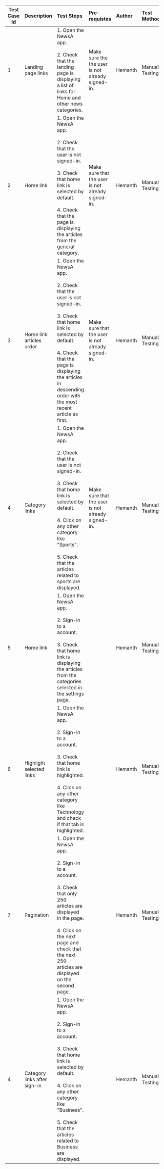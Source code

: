 | Test Case Id |    Description    |            Test Steps           |     Pre-requistes     |    Author    |   Test Method   |       Pass/Fail Criteria      |
| ------------ | :---------------- | :------------------------------ | :-------------------- | :----------- | :-------------- | :---------------------------- |
| 1 | Landing page links | 1. Open the NewsA app. <br /> <br /> 2. Check that the landing page is displaying a list of links for Home and other news categories. <br />| Make sure the the user is not already signed-in. | Hemanth | Manual Testing | The landing page should display a list of links for Home and other news categories. |
| 2 | Home link | 1. Open the NewsA app. <br /> <br /> 2. Check that the user is not signed-in. <br /> <br /> 3. Check that home link is selected by default. <br /> <br /> 4. Check that the page is displaying the articles from the general category.  <br /> | Make sure that the user is not already signed-in. | Hemanth | Manual Testing | The home link should be selected by default and the landing page should display the articles from the general category. |
| 3 | Home link articles order | 1. Open the NewsA app. <br /> <br /> 2. Check that the user is not signed-in. <br /> <br /> 3. Check that home link is selected by default. <br /> <br /> 4. Check that the page is displaying the articles in descending order with the most recent article as first.  <br /> | Make sure that the user is not already signed-in. | Hemanth | Manual Testing | The home link should be selected by default and the landing page should display the articles in descending order with the most recent article as first. |
| 4 | Category links | 1. Open the NewsA app. <br /> <br /> 2. Check that the user is not signed-in. <br /> <br /> 3. Check that home link is selected by default. <br /> <br /> 4. Click on any other category like "Sports". <br /><br /> 5. Check that the articles related to sports are displayed.  <br /> | Make sure that the user is not already signed-in. | Hemanth | Manual Testing | The articles related to Sports category should be displayed upon clicking the Sports link. |
| 5 | Home link | 1. Open the NewsA app. <br /> <br /> 2. Sign-in to a account. <br /> <br /> 3. Check that home link is displaying the articles from the categories selected in the settings page.  <br /> |   | Hemanth | Manual Testing | The home link should display the articles from the categories selected in the settings page. |
| 6 | Highlight selected links | 1. Open the NewsA app. <br /> <br /> 2. Sign-in to a account. <br /> <br /> 3. Check that home link is highlighted. <br /> <br /> 4. Click on any other category like Technology and check if that tab is highlighted.  <br /> |   | Hemanth | Manual Testing | The link that is selected should be highlighted. |
| 7 | Pagination | 1. Open the NewsA app. <br /> <br /> 2. Sign-in to a account. <br /> <br /> 3. Check that only 250 articles are displayed in the page. <br /> <br /> 4. Click on the next page and check that the next 250 articles are displayed on the second page.   <br /> |   | Hemanth | Manual Testing | The page should display only 250 articles per page. |
| 4 | Category links after sign-in | 1. Open the NewsA app. <br /> <br /> 2. Sign-in to a account. <br /> <br /> 3. Check that home link is selected by default. <br /> <br /> 4. Click on any other category like "Business". <br /><br /> 5. Check that the articles related to Business are displayed.  <br /> |   | Hemanth | Manual Testing | The articles related to Business category should be displayed upon clicking the Business link. |
